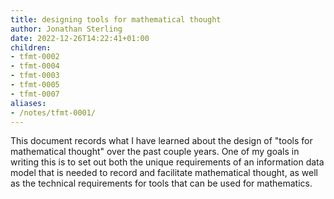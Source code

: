 ```yaml
---
title: designing tools for mathematical thought
author: Jonathan Sterling
date: 2022-12-26T14:22:41+01:00
children:
- tfmt-0002
- tfmt-0004
- tfmt-0003
- tfmt-0005
- tfmt-0007
aliases:
- /notes/tfmt-0001/
---
```


This document records what I have learned about the design of "tools for mathematical thought" over the past couple years. One of my goals in writing this is to set out both the unique requirements of an information data model that is needed to record and facilitate mathematical thought, as well as the technical requirements for tools that can be used for mathematics.
